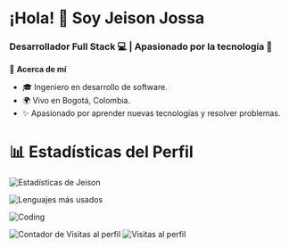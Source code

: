 # ¡Hola! 👋 Soy Jeison Jossa
### Desarrollador Full Stack 💻 | Apasionado por la tecnología 🚀
🌟 **Acerca de mí**  
- 🎓 Ingeniero en desarrollo de software.  
- 🌍 Vivo en Bogotá, Colombia.  
- ✨ Apasionado por aprender nuevas tecnologías y resolver problemas.  


# 📊 Estadísticas del Perfil

![Estadísticas de Jeison](https://github-readme-stats.vercel.app/api?username=JeisonJossa&show_icons=true&theme=tokyonight&count_private=true&hide=prs,issues)

![Lenguajes más usados](https://github-readme-stats.vercel.app/api/top-langs/?username=JeisonJossa&layout=compact&langs_count=10&theme=radical)

![Coding](https://media.giphy.com/media/LmNwrBhejkK9EFP504/giphy.gif)

![Contador de Visitas al perfil](https://img.shields.io/badge/dynamic/json?color=informational&label=Visitas&query=value&url=https://api.countapi.xyz/hit/JeisonJossa/readme)
![Visitas al perfil](https://komarev.com/ghpvc/?username=JeisonJossa&color=blue)






